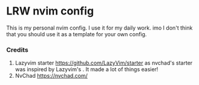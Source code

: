 # LRW nvim config

This is my personal nvim config. I use it for my daily work.
imo I don't think that you should use it as a template for your own config.

### Credits

1) Lazyvim starter https://github.com/LazyVim/starter as nvchad's starter was inspired by Lazyvim's . It made a lot of things easier!
2) NvChad https://nvchad.com/
